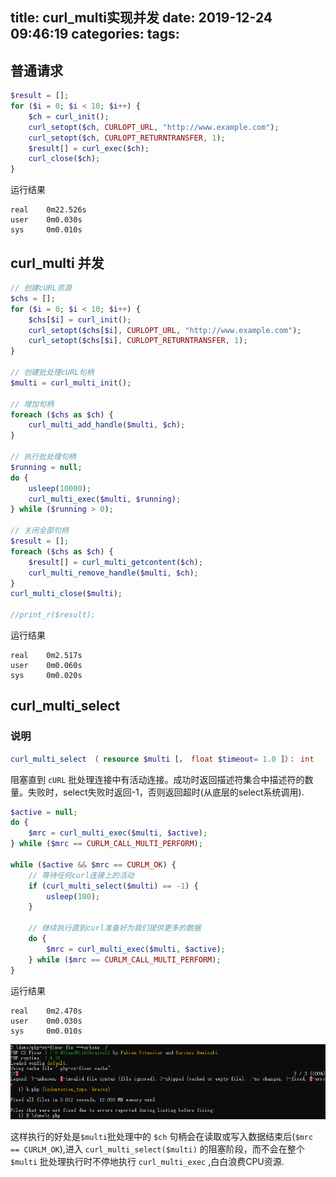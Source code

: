 title: curl_multi实现并发
date: 2019-12-24 09:46:19
categories:
tags:
---
## 普通请求

```php
$result = [];
for ($i = 0; $i < 10; $i++) {
    $ch = curl_init();
    curl_setopt($ch, CURLOPT_URL, "http://www.example.com");
    curl_setopt($ch, CURLOPT_RETURNTRANSFER, 1);
    $result[] = curl_exec($ch);
    curl_close($ch);
}
```

运行结果

```shell
real    0m22.526s
user    0m0.030s
sys     0m0.010s
```

##  curl_multi 并发

```php
// 创建cURL资源
$chs = [];
for ($i = 0; $i < 10; $i++) {
    $chs[$i] = curl_init();
    curl_setopt($chs[$i], CURLOPT_URL, "http://www.example.com");
    curl_setopt($chs[$i], CURLOPT_RETURNTRANSFER, 1);
}

// 创建批处理cURL句柄
$multi = curl_multi_init();

// 增加句柄
foreach ($chs as $ch) {
    curl_multi_add_handle($multi, $ch);
}

// 执行批处理句柄
$running = null;
do {
    usleep(10000);
    curl_multi_exec($multi, $running);
} while ($running > 0);

// 关闭全部句柄
$result = [];
foreach ($chs as $ch) {
    $result[] = curl_multi_getcontent($ch);
    curl_multi_remove_handle($multi, $ch);
}
curl_multi_close($multi);

//print_r($result);
```

运行结果

```shell
real    0m2.517s
user    0m0.060s
sys     0m0.020s
```

## curl_multi_select

### 说明

```php
curl_multi_select （ resource $multi [， float $timeout= 1.0 ]）： int
```

阻塞直到 `cURL` 批处理连接中有活动连接。成功时返回描述符集合中描述符的数量。失败时，select失败时返回-1，否则返回超时(从底层的select系统调用).

```php
$active = null;
do {
    $mrc = curl_multi_exec($multi, $active);
} while ($mrc == CURLM_CALL_MULTI_PERFORM);

while ($active && $mrc == CURLM_OK) {
    // 等待任何curl连接上的活动
    if (curl_multi_select($multi) == -1) {
        usleep(100);
    }

    // 继续执行直到curl准备好为我们提供更多的数据
    do {
        $mrc = curl_multi_exec($multi, $active);
    } while ($mrc == CURLM_CALL_MULTI_PERFORM);
}
```

运行结果

```shell
real    0m2.470s
user    0m0.030s
sys     0m0.010s
```
![upload successful](/images/pasted-32.png)

 这样执行的好处是`$multi`批处理中的 `$ch` 句柄会在读取或写入数据结束后(`$mrc == CURLM_OK`),进入 `curl_multi_select($multi)` 的阻塞阶段，而不会在整个 `$multi` 批处理执行时不停地执行 `curl_multi_exec` ,白白浪费CPU资源.
 
 